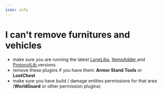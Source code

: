 ```yaml
---
icon: info
---
```


# I can't remove furnitures and vehicles

* make sure you are running the latest [LoneLibs](https://www.spigotmc.org/resources/lonelibs.75974/), [ItemsAdder ](https://www.spigotmc.org/resources/%E2%9C%85must-have%E2%9C%85-itemsadder%E2%9C%A8textures-3d-models-huds-gui-emojis-ores-blocks-wings-tails-hats.73355/)and [ProtocolLib ](https://ci.dmulloy2.net/job/ProtocolLib/lastSuccessfulBuild/)versions
* remove these plugins if you have them: **Armor Stand Tools** or **LootChest**
* make sure you have build / damage entities permissions for that area (**WorldGuard** or other permission plugins)